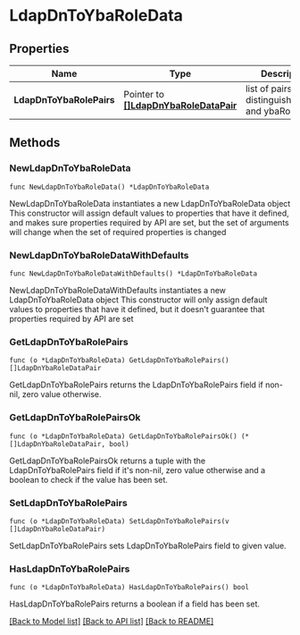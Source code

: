# LdapDnToYbaRoleData

## Properties

Name | Type | Description | Notes
------------ | ------------- | ------------- | -------------
**LdapDnToYbaRolePairs** | Pointer to [**[]LdapDnYbaRoleDataPair**](LdapDnYbaRoleDataPair.md) |  list of pairs of distinguishedName and ybaRole | [optional] 

## Methods

### NewLdapDnToYbaRoleData

`func NewLdapDnToYbaRoleData() *LdapDnToYbaRoleData`

NewLdapDnToYbaRoleData instantiates a new LdapDnToYbaRoleData object
This constructor will assign default values to properties that have it defined,
and makes sure properties required by API are set, but the set of arguments
will change when the set of required properties is changed

### NewLdapDnToYbaRoleDataWithDefaults

`func NewLdapDnToYbaRoleDataWithDefaults() *LdapDnToYbaRoleData`

NewLdapDnToYbaRoleDataWithDefaults instantiates a new LdapDnToYbaRoleData object
This constructor will only assign default values to properties that have it defined,
but it doesn't guarantee that properties required by API are set

### GetLdapDnToYbaRolePairs

`func (o *LdapDnToYbaRoleData) GetLdapDnToYbaRolePairs() []LdapDnYbaRoleDataPair`

GetLdapDnToYbaRolePairs returns the LdapDnToYbaRolePairs field if non-nil, zero value otherwise.

### GetLdapDnToYbaRolePairsOk

`func (o *LdapDnToYbaRoleData) GetLdapDnToYbaRolePairsOk() (*[]LdapDnYbaRoleDataPair, bool)`

GetLdapDnToYbaRolePairsOk returns a tuple with the LdapDnToYbaRolePairs field if it's non-nil, zero value otherwise
and a boolean to check if the value has been set.

### SetLdapDnToYbaRolePairs

`func (o *LdapDnToYbaRoleData) SetLdapDnToYbaRolePairs(v []LdapDnYbaRoleDataPair)`

SetLdapDnToYbaRolePairs sets LdapDnToYbaRolePairs field to given value.

### HasLdapDnToYbaRolePairs

`func (o *LdapDnToYbaRoleData) HasLdapDnToYbaRolePairs() bool`

HasLdapDnToYbaRolePairs returns a boolean if a field has been set.


[[Back to Model list]](../README.md#documentation-for-models) [[Back to API list]](../README.md#documentation-for-api-endpoints) [[Back to README]](../README.md)


